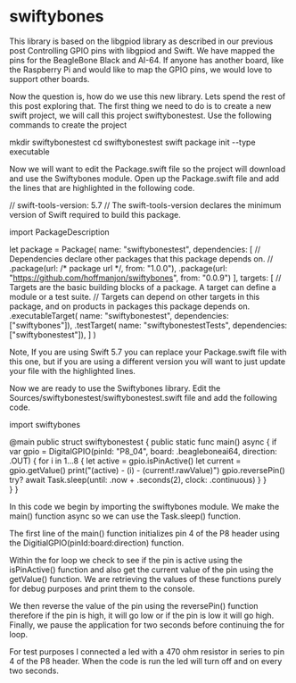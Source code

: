# swiftybones

This library is based on the libgpiod library as described in our previous post Controlling GPIO pins with libgpiod and Swift. We have mapped the pins for the BeagleBone Black and AI-64. If anyone has another board, like the Raspberry Pi and would like to map the GPIO pins, we would love to support other boards.

Now the question is, how do we use this new library. Lets spend the rest of this post exploring that.   The first thing we need to do is to create a new swift project, we will call this project swiftybonestest.  Use the following commands to create the project

mkdir swiftybonestest
cd swiftybonestest
swift package init --type executable

Now we will want to edit the Package.swift file so the project will download and use the Swiftybones module.  Open up the Package.swift file and add the lines that are highlighted in the following code.

// swift-tools-version: 5.7
// The swift-tools-version declares the minimum version of Swift required to build this package.

import PackageDescription

let package = Package(
    name: "swiftybonestest",
    dependencies: [
        // Dependencies declare other packages that this package depends on.
        // .package(url: /* package url */, from: "1.0.0"),
        .package(url: "https://github.com/hoffmanjon/swiftybones", from: "0.0.9")
    ],
    targets: [
        // Targets are the basic building blocks of a package. A target can define a module or a test suite.
        // Targets can depend on other targets in this package, and on products in packages this package depends on.
        .executableTarget(
            name: "swiftybonestest",
            dependencies: ["swiftybones"]),
        .testTarget(
            name: "swiftybonestestTests",
            dependencies: ["swiftybonestest"]),
    ]
)

Note, If you are using Swift 5.7 you can replace your Package.swift file with this one, but if you are using a different version you will want to just update your file with the highlighted lines.  

Now we are ready to use the Swiftybones library.  Edit the Sources/swiftybonestest/swiftybonestest.swift file and add the following code.

import swiftybones

@main
public struct swiftybonestest {
    public static func main() async {
        if var gpio = DigitalGPIO(pinId: "P8_04", board: .beagleboneai64, direction: .OUT) {
            for i in 1...8 {
                let active = gpio.isPinActive()
                let current = gpio.getValue()
                print("\(active) - \(i) - \(current!.rawValue)")
                gpio.reversePin()
                try? await Task.sleep(until: .now + .seconds(2), clock: .continuous)
            }
        }      
    }
}

In this code we begin by importing the swiftybones module. We make the main() function async so we can use the Task.sleep() function. 

The first line of the main() function initializes pin 4 of the P8 header using the DigitialGPIO(pinId:board:direction) function.  

Within the for loop we check to see if the pin is active using the isPinActive() function and also get the current value of the pin using the getValue() function.  We are retrieving the values of these functions purely for debug purposes and print them to the console.  

We then reverse the value of the pin using the reversePin() function therefore if the pin is high, it will go low or if the pin is low it will go high.  Finally, we pause the application for two seconds before continuing the for loop.

For test purposes I connected a led with a 470 ohm resistor in series to pin 4 of the P8 header.  When the code is run the led will turn off and on every two seconds.  


